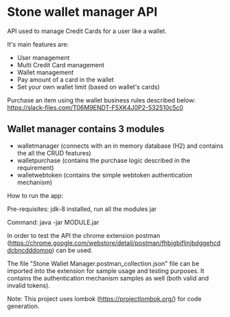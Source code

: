 # Stone wallet manager API #

API used to manage Credit Cards for a user like a wallet.

It's main features are:

* User management
* Multi Credit Card management
* Wallet management
* Pay amount of a card in the wallet
* Set your own wallet limit (based on wallet's cards)

Purchase an item using the wallet business rules described below:
https://slack-files.com/T06M9ENDT-F5XK4J0P2-532510c5c0


## Wallet manager contains 3 modules ##

* walletmanager (connects with an in memory database (H2) and contains the all the CRUD features)
* walletpurchase (contains the purchase logic described in the requirement)
* walletwebtoken (contains the simple webtoken authentication mechanism)

How to run the app:

Pre-requisites: jdk-8 installed, run all the modules jar

Command:
java -jar MODULE.jar

In order to test the API the chrome extension postman (https://chrome.google.com/webstore/detail/postman/fhbjgbiflinjbdggehcddcbncdddomop)
can be used.

The file "Stone Wallet Manager.postman_collection.json" file can be imported into the extension for sample usage and testing purposes. It contains the authentication mechanism samples as well (both valid and invalid tokens).

Note: This project uses lombok (https://projectlombok.org/) for code generation.